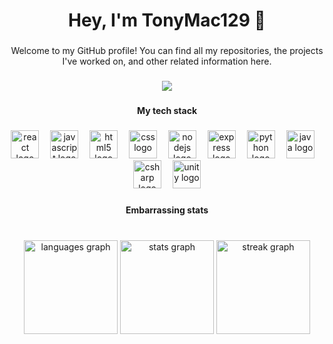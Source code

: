 <h1 align="center">Hey, I'm TonyMac129 👋</h1>

###

<p align="center">Welcome to my GitHub profile! You can find all my repositories, the projects I've worked on, and other related information here.</p>

###

<div align="center">
  <img src="https://visitor-badge.laobi.icu/badge?page_id=tonymac129.tonymac129&left_color=black&right_color=deepskyblue&left_text=Profile%20views"  />
</div>

###

<h4 align="center">My tech stack</h4>

###

<div align="center">
  <img src="https://skillicons.dev/icons?i=react" height="45" alt="react logo"  />
  <img width="10" />
  <img src="https://skillicons.dev/icons?i=js" height="45" alt="javascript logo"  />
  <img width="10" />
  <img src="https://skillicons.dev/icons?i=html" height="45" alt="html5 logo"  />
  <img width="10" />
  <img src="https://skillicons.dev/icons?i=css" height="45" alt="css logo"  />
  <img width="10" />
  <img src="https://skillicons.dev/icons?i=nodejs" height="45" alt="nodejs logo"  />
  <img width="10" />
  <img src="https://skillicons.dev/icons?i=express" height="45" alt="express logo"  />
  <img width="10" />
  <img src="https://skillicons.dev/icons?i=py" height="45" alt="python logo"  />
  <img width="10" />
  <img src="https://skillicons.dev/icons?i=java" height="45" alt="java logo"  />
  <img width="10" />
  <img src="https://skillicons.dev/icons?i=cs" height="45" alt="csharp logo"  />
  <img width="10" />
  <img src="https://skillicons.dev/icons?i=unity" height="45" alt="unity logo"  />
</div>

###

<h4 align="center">Embarrassing stats</h4>

###

<br clear="both">

<div align="center">
  <img src="https://github-readme-stats.vercel.app/api/top-langs?username=tonymac129&locale=en&hide_title=true&layout=compact&card_width=320&langs_count=10&theme=codeSTACKr&hide_border=true&order=2" height="150" alt="languages graph"  />
  <img src="https://github-readme-stats.vercel.app/api?username=tonymac129&hide_title=true&hide_rank=false&show_icons=true&include_all_commits=true&count_private=true&disable_animations=false&theme=codeSTACKr&locale=en&hide_border=true&order=1" height="150" alt="stats graph"  />
  <img src="https://streak-stats.demolab.com?user=tonymac129&locale=en&mode=weekly&theme=codeSTACKr&hide_border=true&border_radius=5&date_format=M%20j%5B,%20Y%5D&order=3" height="150" alt="streak graph"  />
</div>

###

